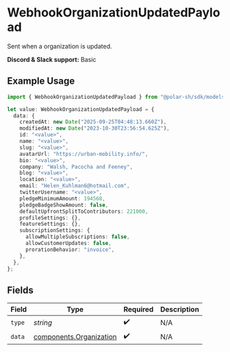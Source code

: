 # WebhookOrganizationUpdatedPayload

Sent when a organization is updated.

**Discord & Slack support:** Basic

## Example Usage

```typescript
import { WebhookOrganizationUpdatedPayload } from "@polar-sh/sdk/models/components/webhookorganizationupdatedpayload.js";

let value: WebhookOrganizationUpdatedPayload = {
  data: {
    createdAt: new Date("2025-09-25T04:48:13.660Z"),
    modifiedAt: new Date("2023-10-30T23:56:54.625Z"),
    id: "<value>",
    name: "<value>",
    slug: "<value>",
    avatarUrl: "https://urban-mobility.info/",
    bio: "<value>",
    company: "Walsh, Pacocha and Feeney",
    blog: "<value>",
    location: "<value>",
    email: "Helen_Kuhlman6@hotmail.com",
    twitterUsername: "<value>",
    pledgeMinimumAmount: 194568,
    pledgeBadgeShowAmount: false,
    defaultUpfrontSplitToContributors: 221000,
    profileSettings: {},
    featureSettings: {},
    subscriptionSettings: {
      allowMultipleSubscriptions: false,
      allowCustomerUpdates: false,
      prorationBehavior: "invoice",
    },
  },
};
```

## Fields

| Field                                                              | Type                                                               | Required                                                           | Description                                                        |
| ------------------------------------------------------------------ | ------------------------------------------------------------------ | ------------------------------------------------------------------ | ------------------------------------------------------------------ |
| `type`                                                             | *string*                                                           | :heavy_check_mark:                                                 | N/A                                                                |
| `data`                                                             | [components.Organization](../../models/components/organization.md) | :heavy_check_mark:                                                 | N/A                                                                |